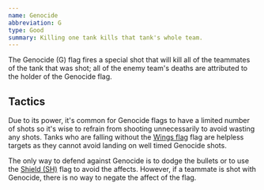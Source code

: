 ```yaml
---
name: Genocide
abbreviation: G
type: Good
summary: Killing one tank kills that tank's whole team.
---
```


The Genocide (G) flag fires a special shot that will kill all of the teammates of the tank that was shot; all of the enemy team's deaths are attributed to the holder of the Genocide flag.

## Tactics

Due to its power, it's common for Genocide flags to have a limited number of shots so it's wise to refrain from shooting unnecessarily to avoid wasting any shots. Tanks who are falling without the [Wings flag](../wings/) flag are helpless targets as they cannot avoid landing on well timed Genocide shots.

The only way to defend against Genocide is to dodge the bullets or to use the [Shield (SH)](../shield/) flag to avoid the affects. However, if a teammate is shot with Genocide, there is no way to negate the affect of the flag.
